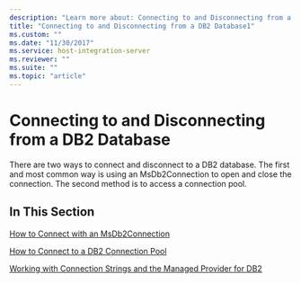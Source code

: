 ```yaml
---
description: "Learn more about: Connecting to and Disconnecting from a DB2 Database"
title: "Connecting to and Disconnecting from a DB2 Database1"
ms.custom: ""
ms.date: "11/30/2017"
ms.service: host-integration-server
ms.reviewer: ""
ms.suite: ""
ms.topic: "article"
---
```

# Connecting to and Disconnecting from a DB2 Database
There are two ways to connect and disconnect to a DB2 database. The first and most common way is using an MsDb2Connection to open and close the connection. The second method is to access a connection pool.  
  
## In This Section  
 [How to Connect with an MsDb2Connection](../core/how-to-connect-with-an-msdb2connection2.md)  
  
 [How to Connect to a DB2 Connection Pool](../core/how-to-connect-to-a-db2-connection-pool1.md)  
  
 [Working with Connection Strings and the Managed Provider for DB2](../core/working-with-connection-strings-and-the-managed-provider-for-db22.md)
